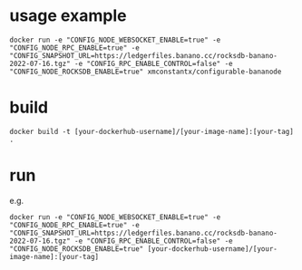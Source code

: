 # usage example #
`docker run -e "CONFIG_NODE_WEBSOCKET_ENABLE=true" -e "CONFIG_NODE_RPC_ENABLE=true" -e "CONFIG_SNAPSHOT_URL=https://ledgerfiles.banano.cc/rocksdb-banano-2022-07-16.tgz" -e "CONFIG_RPC_ENABLE_CONTROL=false" -e "CONFIG_NODE_ROCKSDB_ENABLE=true" xmconstantx/configurable-bananode`

# build #
`docker build -t [your-dockerhub-username]/[your-image-name]:[your-tag] .`

# run #
e.g.

`docker run -e "CONFIG_NODE_WEBSOCKET_ENABLE=true" -e "CONFIG_NODE_RPC_ENABLE=true" -e "CONFIG_SNAPSHOT_URL=https://ledgerfiles.banano.cc/rocksdb-banano-2022-07-16.tgz" -e "CONFIG_RPC_ENABLE_CONTROL=false" -e "CONFIG_NODE_ROCKSDB_ENABLE=true" [your-dockerhub-username]/[your-image-name]:[your-tag]`
